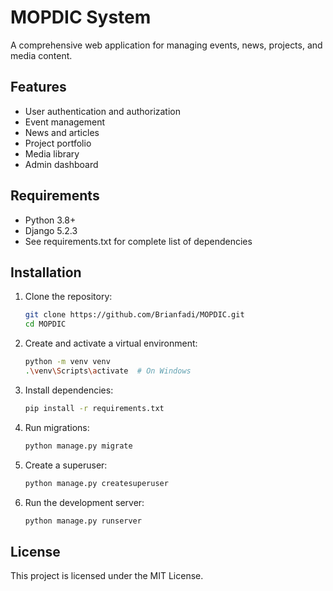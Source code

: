 # MOPDIC System

A comprehensive web application for managing events, news, projects, and media content.

## Features

- User authentication and authorization
- Event management
- News and articles
- Project portfolio
- Media library
- Admin dashboard

## Requirements

- Python 3.8+
- Django 5.2.3
- See requirements.txt for complete list of dependencies

## Installation

1. Clone the repository:
   ```bash
   git clone https://github.com/Brianfadi/MOPDIC.git
   cd MOPDIC
   ```

2. Create and activate a virtual environment:
   ```bash
   python -m venv venv
   .\venv\Scripts\activate  # On Windows
   ```

3. Install dependencies:
   ```bash
   pip install -r requirements.txt
   ```

4. Run migrations:
   ```bash
   python manage.py migrate
   ```

5. Create a superuser:
   ```bash
   python manage.py createsuperuser
   ```

6. Run the development server:
   ```bash
   python manage.py runserver
   ```

## License

This project is licensed under the MIT License.
